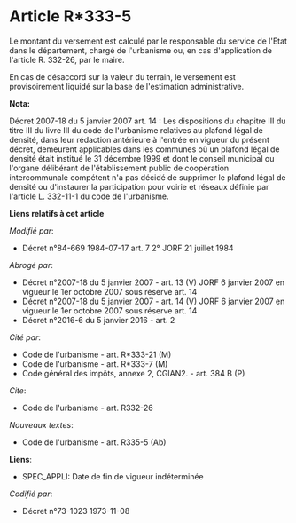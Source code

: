 # Article R*333-5

Le montant du versement est calculé par le responsable du service de l'Etat dans le département, chargé de l'urbanisme ou, en
cas d'application de l'article R. 332-26, par le maire. 

En cas de désaccord sur la valeur du terrain, le versement est provisoirement liquidé sur la base de l'estimation
administrative.

**Nota:**

Décret 2007-18 du 5 janvier 2007 art. 14 : Les dispositions du chapitre III du titre III du livre III du code de l'urbanisme
relatives au plafond légal de densité, dans leur rédaction antérieure à l'entrée en vigueur du présent décret, demeurent
applicables dans les communes où un plafond légal de densité était institué le 31 décembre 1999 et dont le conseil municipal
ou l'organe délibérant de l'établissement public de coopération intercommunale compétent n'a pas décidé de supprimer le
plafond légal de densité ou d'instaurer la participation pour voirie et réseaux définie par l'article L. 332-11-1 du code de
l'urbanisme.

**Liens relatifs à cet article**

_Modifié par_:

  - Décret n°84-669 1984-07-17 art. 7 2° JORF 21 juillet 1984

_Abrogé par_:

  - Décret n°2007-18 du 5 janvier 2007 - art. 13 (V) JORF 6 janvier 2007 en vigueur le 1er octobre 2007 sous réserve art. 14
  - Décret n°2007-18 du 5 janvier 2007 - art. 14 (V) JORF 6 janvier 2007 en vigueur le 1er octobre 2007 sous réserve art. 14
  - Décret n°2016-6 du 5 janvier 2016 - art. 2

_Cité par_:

  - Code de l'urbanisme - art. R*333-21 (M)
  - Code de l'urbanisme - art. R*333-7 (M)
  - Code général des impôts, annexe 2, CGIAN2. - art. 384 B (P)

_Cite_:

  - Code de l'urbanisme - art. R332-26

_Nouveaux textes_:

  - Code de l'urbanisme - art. R335-5 (Ab)

**Liens**:

  - SPEC_APPLI: Date de fin de vigueur indéterminée

_Codifié par_:

  - Décret n°73-1023 1973-11-08
